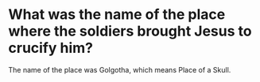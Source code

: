 # What was the name of the place where the soldiers brought Jesus to crucify him?

The name of the place was Golgotha, which means Place of a Skull.
